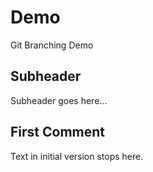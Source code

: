 # Demo
Git Branching Demo

## Subheader
Subheader goes here...

## First Comment
Text in initial version stops here.
